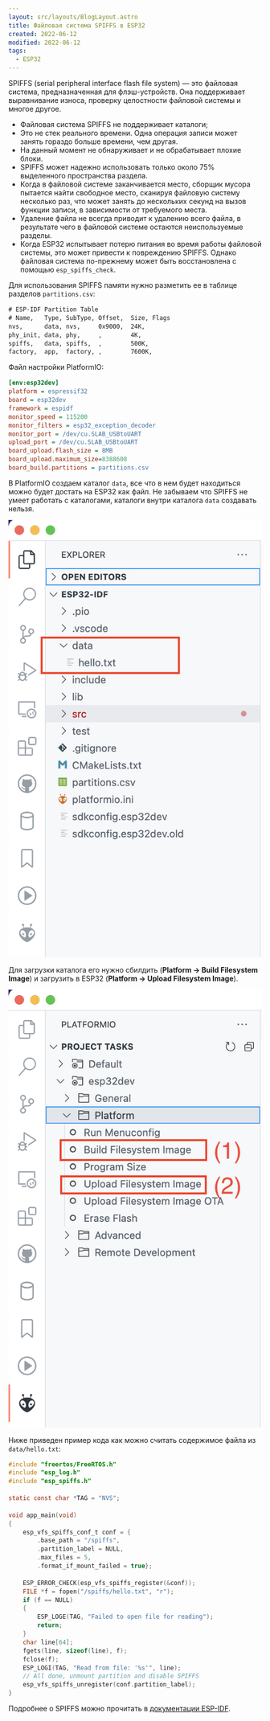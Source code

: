 ```yaml
---
layout: src/layouts/BlogLayout.astro
title: Файловая система SPIFFS в ESP32
created: 2022-06-12
modified: 2022-06-12
tags:
  - ESP32
---
```


SPIFFS (serial peripheral interface flash file system) — это файловая система, предназначенная для флэш-устройств. Она поддерживает выравнивание износа, проверку целостности файловой системы и многое другое.

- Файловая система SPIFFS не поддерживает каталоги;
- Это не стек реального времени. Одна операция записи может занять гораздо больше времени, чем другая.
- На данный момент не обнаруживает и не обрабатывает плохие блоки.
- SPIFFS может надежно использовать только около 75% выделенного пространства раздела.
- Когда в файловой системе заканчивается место, сборщик мусора пытается найти свободное место, сканируя файловую систему несколько раз, что может занять до нескольких секунд на вызов функции записи, в зависимости от требуемого места.
- Удаление файла не всегда приводит к удалению всего файла, в результате чего в файловой системе остаются неиспользуемые разделы.
- Когда ESP32 испытывает потерю питания во время работы файловой системы, это может привести к повреждению SPIFFS. Однако файловая система по-прежнему может быть восстановлена с помощью `esp_spiffs_check`.

Для использования SPIFFS памяти нужно разметить ее в таблице разделов `partitions.csv`:

```txt
# ESP-IDF Partition Table
# Name,   Type, SubType, Offset,  Size, Flags
nvs,      data, nvs,     0x9000,  24K,
phy_init, data, phy,     ,        4K,
spiffs,   data, spiffs,  ,        500K,
factory,  app,  factory, ,        7600K,
```

Файл настройки PlatformIO:

```ini
[env:esp32dev]
platform = espressif32
board = esp32dev
framework = espidf
monitor_speed = 115200
monitor_filters = esp32_exception_decoder
monitor_port = /dev/cu.SLAB_USBtoUART
upload_port = /dev/cu.SLAB_USBtoUART
board_upload.flash_size = 8MB
board_upload.maximum_size=8388608
board_build.partitions = partitions.csv
```

В PlatformIO создаем каталог `data`, все что в нем будет находиться можно будет достать на ESP32 как файл. Не забываем что SPIFFS не умеет работать с каталогами, каталоги внутри каталога `data` создавать нельзя.

![ESP32 SPIFFS Folder](/posts/esp32-spiffs/data_folder.png)

Для загрузки каталога его нужно сбилдить (**Platform -> Build Filesystem Image**) и загрузить в ESP32 (**Platform -> Upload Filesystem Image**).

![ESP32 Build and upload SPIFFS](/posts/esp32-spiffs/steps.png)

Ниже приведен пример кода как можно считать содержимое файла из `data/hello.txt`:

```c
#include "freertos/FreeRTOS.h"
#include "esp_log.h"
#include "esp_spiffs.h"

static const char *TAG = "NVS";

void app_main(void)
{
    esp_vfs_spiffs_conf_t conf = {
        .base_path = "/spiffs",
        .partition_label = NULL,
        .max_files = 5,
        .format_if_mount_failed = true};

    ESP_ERROR_CHECK(esp_vfs_spiffs_register(&conf));
    FILE *f = fopen("/spiffs/hello.txt", "r");
    if (f == NULL)
    {
        ESP_LOGE(TAG, "Failed to open file for reading");
        return;
    }
    char line[64];
    fgets(line, sizeof(line), f);
    fclose(f);
    ESP_LOGI(TAG, "Read from file: '%s'", line);
    // All done, unmount partition and disable SPIFFS
    esp_vfs_spiffs_unregister(conf.partition_label);
}
```

Подробнее о SPIFFS можно прочитать в [документации ESP-IDF](https://docs.espressif.com/projects/esp-idf/en/latest/esp32/api-reference/storage/spiffs.html).
